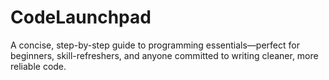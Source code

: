 # CodeLaunchpad
A concise, step-by-step guide to programming essentials—perfect for beginners, skill-refreshers, and anyone committed to writing cleaner, more reliable code.
